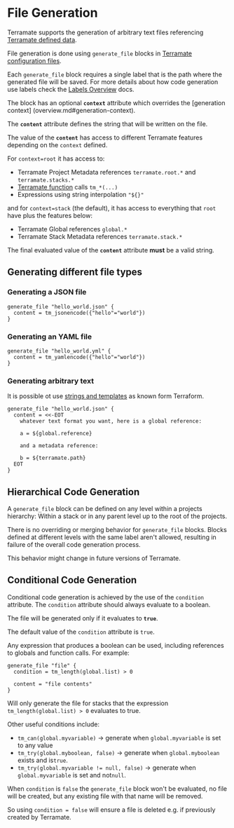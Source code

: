 # File Generation

Terramate supports the generation of arbitrary text files referencing
[Terramate defined data](../sharing-data.md).

File generation is done using `generate_file`
blocks in [Terramate configuration files](../config-overview.md).

Each `generate_file` block requires a single label that is the path
where the generated file will be saved.
For more details about how code generation use labels check the [Labels Overview](overview.md#labels) docs.

The block has an optional **`context`** attribute which overrides the [generation context]
(overview.md#generation-context).

The **`content`** attribute defines the string that will be written on the file.

The value of the **`content`** has access to different Terramate features 
depending on the `context` defined.

For `context=root` it has access to:

- Terramate Project Metadata references `terramate.root.*` and `terramate.stacks.*`
- [Terramate function](../functions.md#terramate-functions) calls `tm_*(...)`
- Expressions using string interpolation `"${}"`

and for `context=stack` (the default), it has access to everything that `root`
have plus the features below:

- Terramate Global references `global.*`
- Terramate Stack Metadata references `terramate.stack.*`

The final evaluated value of the **`content`** attribute **must** be a valid string.

## Generating different file types

### Generating a JSON file

```hcl
generate_file "hello_world.json" {
  content = tm_jsonencode({"hello"="world"})
}
```

### Generating an YAML file

```hcl
generate_file "hello_world.yml" {
  content = tm_yamlencode({"hello"="world"})
}
```

### Generating arbitrary text

It is possible ot use [strings and templates](https://www.terraform.io/language/expressions/strings#strings-and-templates) as known form Terraform.

```hcl
generate_file "hello_world.json" {
  content = <<-EOT
    whatever text format you want, here is a global reference:

    a = ${global.reference}

    and a metadata reference:

    b = ${terramate.path}
  EOT
}
```

## Hierarchical Code Generation

A `generate_file` block can be defined on any level within a projects hierarchy:
Within a stack or in any parent level up to the root of the projects.

There is no overriding or merging behavior for `generate_file` blocks.
Blocks defined at different levels with the same label aren't allowed, resulting
in failure of the overall code generation process.

This behavior might change in future versions of Terramate.

## Conditional Code Generation

Conditional code generation is achieved by the use of the `condition` attribute.
The `condition` attribute should always evaluate to a boolean.

The file will be generated only if it evaluates to **`true`**.

The default value of the `condition` attribute is `true`.

Any expression that produces a boolean can be used, including references
to globals and function calls. For example:

```hcl
generate_file "file" {
  condition = tm_length(global.list) > 0

  content = "file contents"
}
```

Will only generate the file for stacks that the expression
`tm_length(global.list) > 0` evaluates to true.

Other useful conditions include:

- `tm_can(global.myvariable)` -> generate when `global.myvariable` is set to any value
- `tm_try(global.myboolean, false)` -> generate when `global.myboolean` exists and is`true`.
- `tm_try(global.myvariable != null, false)` -> generate when `global.myvariable` is set and not`null`.

When `condition` is `false` the `generate_file` block won't be evaluated, no file will be created, but any existing file with that name will be removed.

So using `condition = false` will ensure a file is deleted e.g. if previously created by Terramate.

